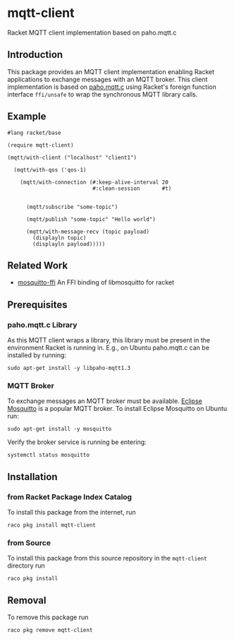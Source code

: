 # mqtt-client

Racket MQTT client implementation based on paho.mqtt.c

## Introduction

This package provides an MQTT client implementation enabling Racket applications to exchange messages with an MQTT broker. This client implementation is based on [paho.mqtt.c](https://github.com/eclipse/paho.mqtt.c) using Racket's foreign function interface `ffi/unsafe` to wrap the synchronous MQTT library calls.

## Example

```racket
#lang racket/base

(require mqtt-client)

(mqtt/with-client ("localhost" "client1")

  (mqtt/with-qos ('qos-1)
  
    (mqtt/with-connection (#:keep-alive-interval 20
                           #:clean-session       #t)

                           
      (mqtt/subscribe "some-topic")

      (mqtt/publish "some-topic" "Hello world")

      (mqtt/with-message-recv (topic payload)
        (displayln topic)
        (displayln payload)))))
```

## Related Work

- [mosquitto-ffi](https://pkgs.racket-lang.org/package/mosquitto-ffi) An FFI binding of libmosquitto for racket

## Prerequisites

### paho.mqtt.c Library

As this MQTT client wraps a library, this library must be present in the environment Racket is running in. E.g., on Ubuntu paho.mqtt.c can be installed by running:

    sudo apt-get install -y libpaho-mqtt1.3
	
### MQTT Broker

To exchange messages an MQTT broker must be available. [Eclipse Mosquitto](https://mosquitto.org/) is a popular MQTT broker. To install Eclipse Mosquitto on Ubuntu run:

    sudo apt-get install -y mosquitto
   
Verify the broker service is running be entering:

    systemctl status mosquitto
	
## Installation

### from Racket Package Index Catalog

To install this package from the internet, run

    raco pkg install mqtt-client


### from Source

To install this package from this source repository in the `mqtt-client` directory run

    raco pkg install
	
## Removal

To remove this package run

    raco pkg remove mqtt-client
	


